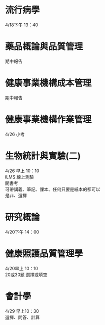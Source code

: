 # 流行病學  
4/18下午 13：40    
  
# 藥品概論與品質管理  
期中報告  
  
# 健康事業機構成本管理  
期中報告  

# 健康事業機構作業管理  
4/26 小考  
  
# 生物統計與實驗(二)  
4/26 早上 10：10  
iLMS 線上測驗  
開書考  
可帶講義、筆記、課本、任何只要是紙本的都可以  
是非、選擇  
  
# 研究概論  
4/20下午 14：00  
  
# 健康照護品質管理學  
4/20早上 10：10  
20或30題 選擇或填空  
  
# 會計學  
4/29 早上10：30  
選擇、問答、計算  